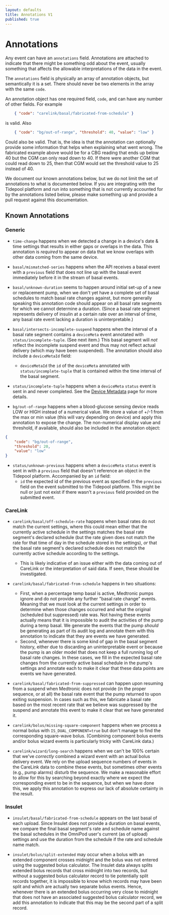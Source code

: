 ```yaml
---
layout: defaults
title: Annotations V1
published: true
---
```

# Annotations

Any event can have an `annotations` field.  Annotations are attached to indicate that there might be something odd about the event, usually something that affects the allowable interpretations of the data in the event.

The `annotations` field is physically an array of annotation objects, but semantically it is a set.  There should never be two elements in the array with the same `code`.

An annotation object has one required field, `code`, and can have any number of other fields.  For example

~~~json
    { "code": "carelink/basal/fabricated-from-schedule" }
~~~

is valid.  Also

~~~json
    { "code": "bg/out-of-range", "threshold": 40, "value": "low" }
~~~

Could also be valid.  That is, the idea is that the annotation can optionally provide some information that helps when explaining what went wrong.  The fabricated example above would be for a CBG reading that ends up below 40 but the CGM can only read down to 40.  If there were another CGM that could read down to 25, then that CGM would set the threshold value to 25 instead of 40.

We document our known annotations below, but we do not limit the set of annotations to what is documented below.  If you are integrating with the Tidepool platform and run into something that is not currently accounted for by the annotations listed below, please make something up and provide a pull request against this documentation.

## Known Annotations

### Generic

* `time-change` happens when we detected a change in a device's date & time settings that results in either gaps or overlaps in the data. This annotation is *required* to appear on data that we know overlaps with other data coming from the same device.

* `basal/mismatched-series` happens when the API receives a basal event with a `previous` field that does not line up with the basal event immediately before it in the stream of basal events.


* `basal/unknown-duration` seems to happen around initial set-up of a new or replacement pump, when we don't yet have a complete set of basal schedules to match basal rate changes against, but more generally speaking this annotation code should appear on all basal rate segments for which we cannot determine a duration. (Since a basal rate segment represents delivery of insulin at a certain rate over an interval of time, any basal rate event lacking a duration is uninterpretable.)


* `basal/intersects-incomplete-suspend` happens when the interval of a basal rate segment contains a `deviceMeta` event annotated with `status/incomplete-tuple`. (See next item.) This basal segment will *not* reflect the incomplete suspend event and thus may not reflect actual delivery (which may have been suspended). The annotation should also include a `deviceMetaId` field:
    * `deviceMetaId` the `id` of the `deviceMeta` annotated with `status/incomplete-tuple` that is contained within the time interval of the basal segment.
* `status/incomplete-tuple` happens when a `deviceMeta` `status` event is sent in and never completed.  See the [Device Metadata](device-meta) page for more details.


* `bg/out-of-range` happens when a blood-glucose sensing device reads LOW or HIGH instead of a numerical value. We store a value of +/-1 from the max or min value (this will vary depending on device) and apply this annotation to expose the change. The non-numerical display value and threshold, if available, should also be included in the annotation object:

~~~json
{
    "code": "bg/out-of-range",
    "threshold": 20,
    "value": "low"
}
~~~

* `status/unknown-previous` happens when a `deviceMeta` `status` event is sent in with a `previous` field that doesn't reference an object in the Tidepool platform.  Accompanied by an `id` field:
    * `id` the expected id of the previous event as specified in the `previous` field on the event submitted to the Tidepool platform.  This might be null or just not exist if there wasn't a `previous` field provided on the submitted event.

### CareLink

* `carelink/basal/off-schedule-rate` happens when basal rates do not match the current settings, where this could mean either that the currently active schedule in the settings matches the basal rate segment's declared schedule (but the rate given does not match the rate for that time of day in the schedule stored in the settings), *or* that the basal rate segment's declared schedule does not match the currently active schedule according to the settings.
    * This is likely indicative of an issue either with the data coming out of CareLink or the interpretation of said data.  If seen, these should be investigated.
* `carelink/basal/fabricated-from-schedule` happens in two situations:
    * First, when a percentage temp basal is active, Medtronic pumps ignore and do not provide any further "basal rate change" events.  Meaning that we must look at the current settings in order to determine when those changes occurred and what the original (scheduled but suppressed) rate was.  Not having these events actually means that it is impossible to audit the activities of the pump during a temp basal.  We generate the events that the pump *should* be generating as part of its audit log and annotate them with this annotation to indicate that they are events we have generated.
    * Second, whenever there is some kind of gap in the basal segment history, either due to discarding an uninterpretable event or because the pump is an older model that does not keep a full running log of basal rate changes. In these cases, we fill in the expected basal rate changes from the currently active basal schedule in the pump's settings and annotate each to make it clear that these data points are events we have generated.
* `carelink/basal/fabricated-from-suppressed` can happen upon resuming from a suspend when Medtronic does not provide (in the proper sequence, or at all) the basal rate event that the pump returned to upon exiting suspension. In cases such as this, we fabricate a basal rate based on the most recent rate that we believe was suppressed by the suspend and annotate this event to make it clear that we have generated it.

    
* `carelink/bolus/missing-square-component` happens when we process a normal bolus with `IS_DUAL_COMPONENT=true` but don't manage to find the corresponding square-wave bolus. (Combining component bolus events and/or bolus wizard events is particularly tricky with CareLink data.)


* `carelink/wizard/long-search` happens when we can't be 100% certain that we've *correctly* combined a wizard event with an actual bolus delivery event. We rely on the upload sequence numbers of events in the CareLink data to combine these events, but sometimes other events (e.g., pump alarms) disturb the sequence. We make a reasonable effort to allow for this by searching beyond exactly where we expect the corresponding event to be in the sequence, but when we have done this, we apply this annotation to express our lack of absolute certainty in the result.

### Insulet

* `insulet/basal/fabricated-from-schedule` appears on the last basal of each upload. Since Insulet does not provide a duration on basal events, we compare the final basal segment's rate and schedule name against the basal schedules in the OmniPod user's current (as of upload) settings and use the duration from the schedule if the rate and schedule name match.

* `insulet/bolus/split-extended` may occur when a bolus with an extended component crosses midnight and the bolus was not entered using the suggested bolus calculator. The Insulet data always splits extended bolus records that cross midnight into two records, but without a suggested bolus calculator record to tie potentially split records together, it is impossible to know which records may have been split and which are actually two separate bolus events. Hence, whenever there is an extended bolus occurring very close to midnight that does not have an associated suggested bolus calculator record, we add this annotation to indicate that this may be the second part of a split record.
  
